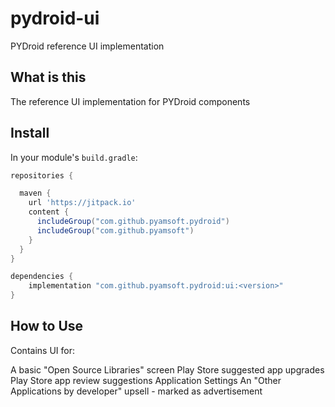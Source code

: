 # pydroid-ui
PYDroid reference UI implementation

## What is this

The reference UI implementation for PYDroid components

## Install

In your module's `build.gradle`:
```groovy
repositories {

  maven {
    url 'https://jitpack.io'
    content {
      includeGroup("com.github.pyamsoft.pydroid")
      includeGroup("com.github.pyamsoft")
    }
  }
}

dependencies {
    implementation "com.github.pyamsoft.pydroid:ui:<version>"
}
```

## How to Use

Contains UI for:

A basic "Open Source Libraries" screen
Play Store suggested app upgrades
Play Store app review suggestions
Application Settings
An "Other Applications by developer" upsell - marked as advertisement
